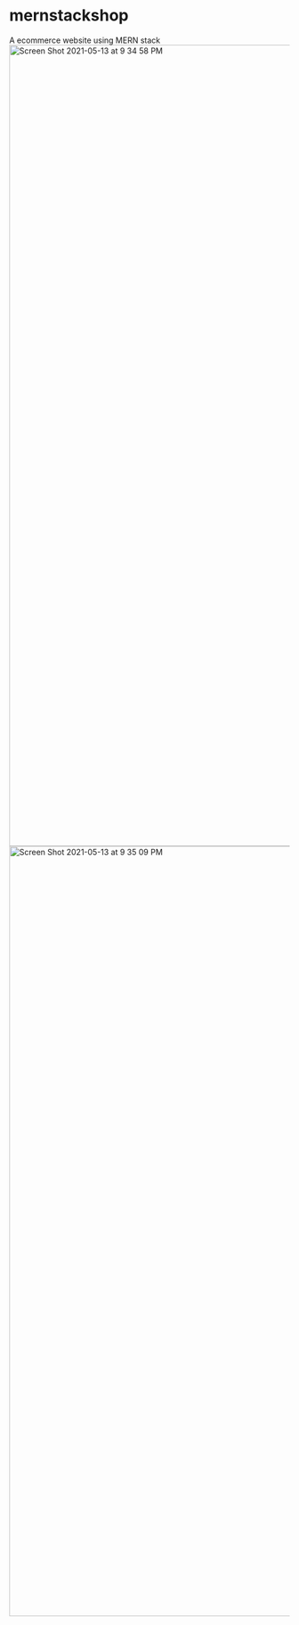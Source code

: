 # mernstackshop
A ecommerce website using MERN stack
<img width="1439" alt="Screen Shot 2021-05-13 at 9 34 58 PM" src="https://user-images.githubusercontent.com/70610781/118207663-2c083800-b433-11eb-98a6-a1660508bcd2.png">
<img width="1383" alt="Screen Shot 2021-05-13 at 9 35 09 PM" src="https://user-images.githubusercontent.com/70610781/118207669-2d396500-b433-11eb-9a48-1c2afc0e6614.png">
